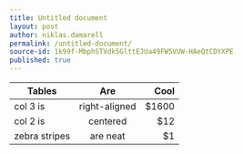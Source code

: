 ```yaml
---
title: Untitled document
layout: post
author: niklas.damarell
permalink: /untitled-document/
source-id: 1k99f-MbphSTVdk5GlttEJUa49FW5VUW-HAeQtCDYXPE
published: true
---
```

| Tables        | Are           | Cool  || ------------- |:-------------:| -----:|| col 3 is      | right-aligned | $1600 || col 2 is      | centered      |   $12 || zebra stripes | are neat      |    $1 |

